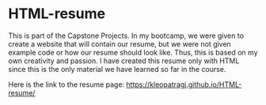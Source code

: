 # HTML-resume
This is part of the Capstone Projects. In my bootcamp, we were given to create a website that will contain our resume, but we were not given example code or how our resume should look like. Thus, this is based on my own creativity and passion. I have created this resume only with HTML since this is the only material we have learned so far in the course.


Here is the link to the resume page: https://kleopatragj.github.io/HTML-resume/
